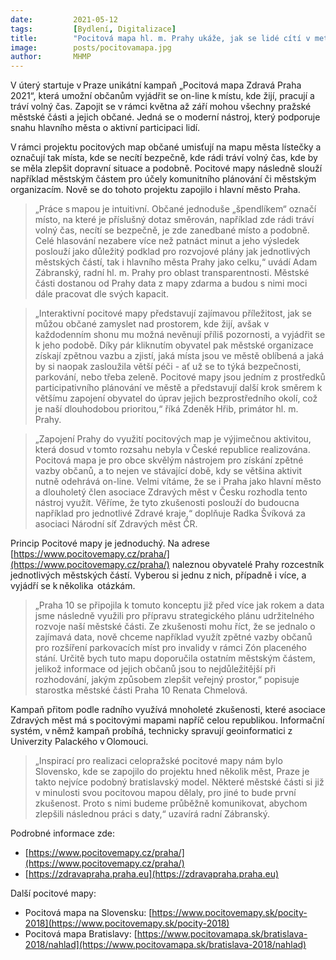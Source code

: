 ```yaml
---
date:         2021-05-12
tags:         [Bydlení, Digitalizace]
title:        "Pocitová mapa hl. m. Prahy ukáže, jak se lidé cítí v metropoli. Pomůže komunitnímu plánování i městským organizacím"
image: 	      posts/pocitovamapa.jpg
author:       MHMP
---
```


V úterý startuje v Praze unikátní kampaň „Pocitová mapa Zdravá Praha 2021“, která umožní občanům vyjádřit se on-line k místu, kde žijí, pracují a tráví volný čas. Zapojit se v rámci května až září mohou všechny pražské městské části a jejich občané. Jedná se o moderní nástroj, který podporuje snahu hlavního města o aktivní participaci lidí. 

V rámci projektu pocitových map občané umisťují na mapu města lístečky a označují tak místa, kde se necítí bezpečně, kde rádi tráví volný čas, kde by se měla zlepšit dopravní situace a podobně. Pocitové mapy následně slouží například městským částem pro účely komunitního plánování či městským organizacím. Nově se do tohoto projektu zapojilo i hlavní město Praha.

> „Práce s mapou je intuitivní. Občané jednoduše „špendlíkem“ označí místo, na které je příslušný dotaz směrován, například zde rádi tráví volný čas, necítí se bezpečně, je zde zanedbané místo a podobně. Celé hlasování nezabere více než patnáct minut a jeho výsledek poslouží jako důležitý podklad pro rozvojové plány jak jednotlivých městských částí, tak i hlavního města Prahy jako celku,“ uvádí Adam Zábranský, radní hl. m. Prahy pro oblast transparentnosti. Městské části dostanou od Prahy data z mapy zdarma a budou s nimi moci dále pracovat dle svých kapacit. 

> „Interaktivní pocitové mapy představují zajímavou příležitost, jak se můžou občané zamyslet nad prostorem, kde žijí, avšak v každodenním shonu mu možná nevěnují příliš pozornosti, a vyjádřit se k jeho podobě. Díky pár kliknutím obyvatel pak městské organizace získají zpětnou vazbu a zjistí, jaká místa jsou ve městě oblíbená a jaká by si naopak zasloužila větší péči - ať už se to týká bezpečnosti, parkování, nebo třeba zeleně. Pocitové mapy jsou jedním z prostředků participativního plánování ve městě a představují další krok směrem k většímu zapojení obyvatel do úprav jejich bezprostředního okolí, což je naší dlouhodobou prioritou,“ říká Zdeněk Hřib, primátor hl. m. Prahy. 

> „Zapojení Prahy do využití pocitových map je výjimečnou aktivitou, která dosud v tomto rozsahu nebyla v České republice realizována. Pocitová mapa je pro obce skvělým nástrojem pro získání zpětné vazby občanů, a to nejen ve stávající době, kdy se většina aktivit nutně odehrává on-line. Velmi vítáme, že se i Praha jako hlavní město a dlouholetý člen asociace Zdravých měst v Česku rozhodla tento nástroj využít. Věříme, že tyto zkušenosti poslouží do budoucna například pro jednotlivé Zdravé kraje,“ doplňuje Radka Švíková za asociaci Národní síť Zdravých měst ČR. 

Princip Pocitové mapy je jednoduchý. Na adrese [https://www.pocitovemapy.cz/praha/](https://www.pocitovemapy.cz/praha/) naleznou obyvatelé Prahy rozcestník jednotlivých městských částí. Vyberou si jednu z nich, případně i více, a vyjádří se k několika  otázkám.

> „Praha 10 se připojila k tomuto konceptu již před více jak rokem a data jsme následně využili pro přípravu strategického plánu udržitelného rozvoje naší městské části. Ze zkušenosti mohu říct, že se jednalo o zajímavá data, nově chceme například využít zpětné vazby občanů pro rozšíření parkovacích míst pro invalidy v rámci Zón placeného stání. Určitě bych tuto mapu doporučila ostatním městským částem, jelikož informace od jejich občanů jsou to nejdůležitější při rozhodování, jakým způsobem zlepšit veřejný prostor,“ popisuje starostka městské části Praha 10 Renata Chmelová.

Kampaň přitom podle radního využívá mnoholeté zkušenosti, které asociace Zdravých měst má s pocitovými mapami napříč celou republikou. Informační systém, v němž kampaň probíhá, technicky spravují geoinformatici z Univerzity Palackého v Olomouci.

> „Inspirací pro realizaci celopražské pocitové mapy nám bylo Slovensko, kde se zapojilo do projektu hned několik měst, Praze je takto nejvíce podobný bratislavský model. Některé městské části si již v minulosti svou pocitovou mapou dělaly, pro jiné to bude první zkušenost. Proto s nimi budeme průběžně komunikovat, abychom zlepšili následnou práci s daty,“ uzavírá radní Zábranský.

Podrobné informace zde: 

* [https://www.pocitovemapy.cz/praha/](https://www.pocitovemapy.cz/praha/)
* [https://zdravapraha.praha.eu](https://zdravapraha.praha.eu)

Další pocitové mapy:
 
* Pocitová mapa na Slovensku: [https://www.pocitovemapy.sk/pocity-2018](https://www.pocitovemapy.sk/pocity-2018)
* Pocitová mapa Bratislavy: [https://www.pocitovamapa.sk/bratislava-2018/nahlad](https://www.pocitovamapa.sk/bratislava-2018/nahlad)
